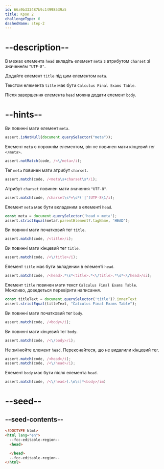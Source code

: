 ```yaml
---
id: 66a9b333487b9c14998539a5
title: Крок 2
challengeType: 0
dashedName: step-2
---
```


# --description--

В межах елемента `head` вкладіть елемент `meta` з атрибутом `charset` зі значенням `"UTF-8"`.

Додайте елемент `title` під цим елементом `meta`.

Текстом елемента `title` має бути `Calculus Final Exams Table`.

Після завершення елемента `head` можна додати елемент `body`.

# --hints--

Ви повинні мати елемент `meta`.

```js
assert.isNotNull(document.querySelector("meta"));
```

Елемент `meta` є порожнім елементом, він не повинен мати кінцевий тег `</meta>`.

```js
assert.notMatch(code, /<\/meta>/i);
```

Тег `meta` повинен мати атрибут `charset`.

```js
assert.match(code, /<meta\s+charset\s*/i);
```

Атрибут `charset` повинен мати значення `"UTF-8"`.

```js
assert.match(code, /charset\s*=\s*('|")UTF-8\1/i);
```

Елемент `meta` має бути вкладеним в елементі `head`.

```js
const meta = document.querySelector('head > meta');
assert.strictEqual(meta?.parentElement?.tagName, 'HEAD');
```

Ви повинні мати початковий тег `title`.

```js
assert.match(code, /<title>/i);
```

Ви повинні мати кінцевий тег `title`.

```js
assert.match(code, /<\/title>/i);
```

Елемент `title` має бути вкладеним в елементі `head`.

```js
assert.match(code, /<head>.*\s*<title>.*<\/title>.*\s*<\/head>/si);
```

Елемент `title` повинен мати текст `Calculus Final Exams Table`. Можливо, доведеться перевірити написання.

```js
const titleText = document.querySelector('title')?.innerText
assert.strictEqual(titleText, "Calculus Final Exams Table");
```

Ви повинні мати початковий тег `body`.

```js
assert.match(code, /<body>/i);
```

Ви повинні мати кінцевий тег `body`.

```js
assert.match(code, /<\/body>/i);
```

Не змінюйте елемент `head`. Переконайтеся, що не видалили кінцевий тег.

```js
assert.match(code, /<head>/i);
assert.match(code, /<\/head>/i);
```

Елемент `body` має бути після елемента `head`.

```js
assert.match(code, /<\/head>[.\n\s]*<body>/im)
```

# --seed--

## --seed-contents--

```html
<!DOCTYPE html>
<html lang="en">
  --fcc-editable-region--
  <head>

  </head>
  --fcc-editable-region--
</html>
```
